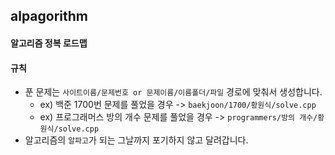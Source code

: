 ## alpagorithm

#### 알고리즘 정복 로드맵

#### 규칙
- 푼 문제는 `사이트이름/문제번호 or 문제이름/이름폴더/파일` 경로에 맞춰서 생성합니다.
  - ex) 백준 1700번 문제를 풀었을 경우 -> `baekjoon/1700/황원식/solve.cpp`
  - ex) 프로그래머스 방의 개수 문제를 풀었을 경우 -> `programmers/방의 개수/황원식/solve.cpp`
- 알고리즘의 `알파고`가 되는 그날까지 포기하지 않고 달려갑니다.
